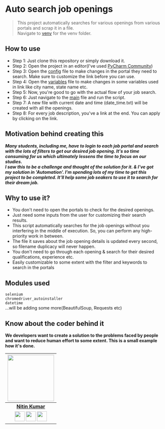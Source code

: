# Auto search job openings

> This project automatically searches for various openings from various portals and scrap it in a file.  
> Navigate to [venv](https://filebin.net/gehd2ux6hk549bqg) for the venv folder.  

## How to use

- Step 1: Just clone this repository or simply download it.
- Step 2: Open the project in an editor(I've used [PyCharm Community]())
- Step 3: Open the [config](config.py) file to make changes in the portal they need to search. Make sure to customize the link before you can use.
- Step 4: Open the [variables](variables.py) file to make changes in some variables used in link like city name, state name etc.  
- Step 5: Now, you're good to go with the actual flow of your job search.  
- Step 6: Just navigate to the [main](main.py) file and run the script.
- Step 7: A new file with current date and time (date_time.txt) will be created with all the openings.
- Step 8: For every job description, you've a link at the end. You can apply by clicking on the link.

## Motivation behind creating this

***Many students, including me, have to login to each job portal and search with the lots of filters to get our desired job opening. It's so time consuming for us which ultimately lessens the time to focus on our studies.  
I saw this to be a challenge and thought of the solution for it. & I've got my solution in 'Automation'.
I'm spending lots of my time to get this project to be completed. It'll help some job seakers to use it to search for their dream job.***

## Why to use it?

- You don't need to open the portals to check for the desired openings.
- Just need some inputs from the user for customizing their search results.
- This script automatically searches for the job openings without you interfering in the middle of execution. So, you can perform any high-priority work in between.
- The file it saves about the job opening details is updated every second, so filename duplicacy will never happen.
- You don't need to go through each opening & search for their desired qualifications, experience etc.
- Easily customizable to some extent with the filter and keywords to search in the portals  

## Modules used

```selenium```  
```chromedriver_autoinstaller```  
```datetime```  
        ...will be adding some more(BeautifulSoup, Requests etc)

## Know about the coder behind it

**We developers want to create a solution to the problems faced by people and want to reduce human effort to some extent. This is a small example how it's done.**

|                                                                                         <a href="https://nitin-kr.onrender.com//"><img src="https://github.com/nitinkumar30/nitscv/blob/main/image/nitin-1.jpg" width="150px " height="150px" /></a>                                                                                         |
| :------------------------------------------------------------------------------------------------------------------------------------------------------------------------------------------------------------------------------------------------------------------------------------------------------------------------------------------: |
|                                                                                                                                        **[Nitin Kumar](https://nitin-kr.onrender.com/)**                                                                                                                                        |
| <a href="https://twitter.com/nitinkumar30"><img src="https://raw.githubusercontent.com/vinitshahdeo/Water-Monitoring-System/master/assets/twitter.png" width="32px" height="32px"></a> <a href="https://www.facebook.com/b1AcK6AG16"><img src="https://raw.githubusercontent.com/vinitshahdeo/Water-Monitoring-System/master/assets/facebook.png" width="32px" height="32px"></a> <a href="https://www.linkedin.com/in/nitin30kumar/"><img src="https://raw.githubusercontent.com/vinitshahdeo/Water-Monitoring-System/master/assets/linkedin.png" width="32px" height="32px"></a> |

